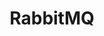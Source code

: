 ---
draft: false
title: RabbitMQ
content:
  id: rabbitmq
  name: RabbitMQ
  logo: /images/hosting-and-infrastructure/infrastructure/rabbitmq/logo.png
  website: https://www.rabbitmq.com/
  iframe_website: /website-iframe/hosting-and-infrastructure/infrastructure/rabbitmq
  dashboardImage: /images/hosting-and-infrastructure/infrastructure/rabbitmq/screenshot-1.jpeg
  short_description: RabbitMQ is the most widely deployed open source message broker
  description: RabbitMQ is lightweight and easy to deploy on premises and in the cloud. It supports multiple messaging protocols. RabbitMQ can be deployed in distributed and federated configurations to meet high-scale, high-availability requirements.
  features:
    - title: Asynchronous Messaging
      description: Supports multiple messaging protocols, message queuing, delivery acknowledgement, flexible routing to queues, multiple exchange type.
    - title: Distributed Deployment
      description: Deploy as clusters for high availability and throughput; federate across multiple availability zones and regions.
    - title: Tools & Plugins
      description: Diverse array of tools and plugins supporting continuous integration, operational metrics, and integration to other enterprise systems. Flexible plug-in approach for extending RabbitMQ functionality.
    - title: Management & Monitoring
      description: HTTP-API, command line tool, and UI for managing and monitoring RabbitMQ.
  screenshots:
    - /images/hosting-and-infrastructure/infrastructure/rabbitmq/screenshot-1.jpeg
    - /images/hosting-and-infrastructure/infrastructure/rabbitmq/screenshot-2.png
---